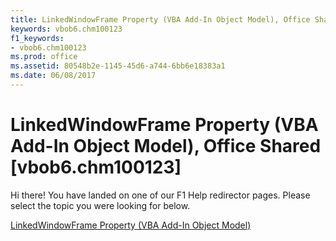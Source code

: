 ```yaml
---
title: LinkedWindowFrame Property (VBA Add-In Object Model), Office Shared [vbob6.chm100123]
keywords: vbob6.chm100123
f1_keywords:
- vbob6.chm100123
ms.prod: office
ms.assetid: 80548b2e-1145-45d6-a744-6bb6e18383a1
ms.date: 06/08/2017
---
```



# LinkedWindowFrame Property (VBA Add-In Object Model), Office Shared [vbob6.chm100123]

Hi there! You have landed on one of our F1 Help redirector pages. Please select the topic you were looking for below.

[LinkedWindowFrame Property (VBA Add-In Object Model)](http://msdn.microsoft.com/library/d97711c2-50e5-583f-70a1-ec25b0e1999f%28Office.15%29.aspx)

